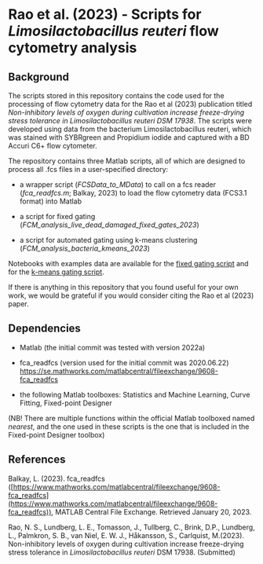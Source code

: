 # Rao et al. (2023) -  Scripts for *Limosilactobacillus reuteri* flow cytometry analysis

## Background

The scripts stored in this repository contains the code used for the processing of flow cytometry data for the Rao et al (2023) publication titled *Non-inhibitory levels of oxygen during cultivation increase freeze-drying stress tolerance in Limosilactobacillus reuteri DSM 17938*. The scripts were developed using data from the bacterium Limosilactobacillus reuteri, which was stained with SYBRgreen and Propidium iodide and captured with a BD Accuri C6+ flow cytometer. 

The repository contains three Matlab scripts, all of which are designed to process all .fcs files in a user-specified directory:

* a wrapper script (*FCSData_to_MData*) to call on a fcs reader (*fca_readfcs.m*; Balkay, 2023) to load the flow cytometry data (FCS3.1 format) into Matlab

* a script for fixed gating (*FCM_analysis_live_dead_damaged_fixed_gates_2023*)

* a script for automated gating using k-means clustering (*FCM_analysis_bacteria_kmeans_2023*)

Notebooks with examples data are available for the <a href="https://microbialengineeringgrouptmb.github.io/Rao-et-al.-2023-Scripts-for-Limosilactobacillus-reuteri-flow-cytometry-analysis/fixed_gates_live_script.html">fixed gating script</a> and for the <a href="https://microbialengineeringgrouptmb.github.io/Rao-et-al.-2023-Scripts-for-Limosilactobacillus-reuteri-flow-cytometry-analysis/k_means_gates_live_script.html">k-means gating script</a>.

If there is anything in this repository that you found useful for your own work, we would be grateful if you would consider citing the Rao et al (2023) paper.

## Dependencies

* Matlab (the initial commit was tested with version 2022a) 

* fca_readfcs (version used for the initial commit was 2020.06.22)
https://se.mathworks.com/matlabcentral/fileexchange/9608-fca_readfcs


* the following Matlab toolboxes: Statistics and Machine Learning, Curve Fitting, Fixed-point Designer

(NB! There are multiple functions within the official Matlab toolboxed named *nearest*, and the one used in these scripts is the one that is included in the Fixed-point Designer toolbox)

## References

 Balkay, L. (2023). fca_readfcs ([https://www.mathworks.com/matlabcentral/fileexchange/9608-fca_readfcs](https://www.mathworks.com/matlabcentral/fileexchange/9608-fca_readfcs)), MATLAB Central File Exchange. Retrieved January 20, 2023. 

 Rao, N. S., Lundberg, L. E., Tomasson, J., Tullberg, C., Brink, D.P., Lundberg, L., Palmkron, S. B., van Niel, E. W. J., Håkansson, S., Carlquist, M.(2023). Non-inhibitory levels of oxygen during cultivation increase freeze-drying stress tolerance in *Limosilactobacillus reuteri* DSM 17938. (Submitted)
